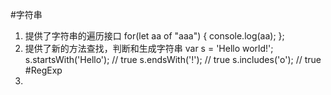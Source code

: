#字符串
1. 提供了字符串的遍历接口
for(let aa of "aaa")
{
console.log(aa);
};
2. 提供了新的方法查找，判断和生成字符串
var s = 'Hello world!';
s.startsWith('Hello'); // true
s.endsWith('!'); // true
s.includes('o'); // true
#RegExp
1. 
